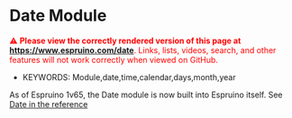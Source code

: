<!--- Copyright (c) 2014 Martin Green. See the file LICENSE for copying permission. -->
Date Module
=====================

<span style="color:red">:warning: **Please view the correctly rendered version of this page at https://www.espruino.com/date**. Links, lists, videos, search, and other features will not work correctly when viewed on GitHub.</span>

* KEYWORDS: Module,date,time,calendar,days,month,year

As of Espruino 1v65, the Date module is now built into Espruino itself. See [Date in the reference](/Reference#Date)
